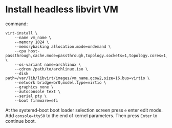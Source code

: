 # Install headless libvirt VM

command:
```
virt-install \
    --name vm_name \
    --memory 1024 \
    --memorybacking allocation.mode=ondemand \
    --cpu host-passthrough,cache.mode=passthrough,topology.sockets=1,topology.cores=1,topology.threads=1 \
    --os-variant name=archlinux \
    --cdrom /path/to/archlinux.iso \
    --disk path=/var/lib/libvirt/images/vm_name.qcow2,size=16,bus=virtio \
    --network bridge=br0,model.type=virtio \
    --graphics none \
    --autoconsole text \
    --serial pty \
    --boot firmware=efi
```

At the systemd-boot boot loader selection screen press `e` enter edit mode.
Add `console=ttyS0` to the end of kernel parameters.
Then press `Enter` to continue boot.
